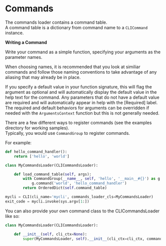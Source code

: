 Commands
========

The commands loader contains a command table.  
A command table is a dictionary from command name to a `CLICommand` instance.

**Writing a Command**

Write your command as a simple function, specifying your arguments as the parameter names.

When choosing names, it is recommended that you look at similiar commands and follow those naming conventions to take advantage of any aliasing that may already be in place.

If you specify a default value in your function signature, this will flag the argument as optional and will automatically display the default value in the help text for the command. Any parameters that do not have a default value are required and will automatically appear in help with the [Required] label. The required and default behaviors for arguments can be overridden if needed with the `ArgumentsContext` function but this is not generally needed.

There are a few different ways to register commands (see the examples directory for working samples).  
Typically, you would use `CommandGroup` to register commands.

For example:

```Python
def hello_command_handler():
    return ['hello', 'world']

class MyCommandsLoader(CLICommandsLoader):

    def load_command_table(self, args):
        with CommandGroup(__name__, self, 'hello', '__main__#{}') as g:
            g.command('world', 'hello_command_handler')
        return OrderedDict(self.command_table)

mycli = CLI(cli_name='mycli', commands_loader_cls=MyCommandsLoader)
exit_code = mycli.invoke(sys.argv[1:])
```

You can also provide your own command class to the CLICommandsLoader like so:

```Python
class MyCommandsLoader(CLICommandsLoader):

    def __init__(self, cli_ctx=None):
        super(MyCommandsLoader, self).__init__(cli_ctx=cli_ctx, command_cls=MyCustomCLICommand)

```
